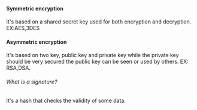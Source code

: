 #### Symmetric encryption
It's based on a shared secret key used for both encryption and decryption.
EX:AES,3DES
#### Asymmetric encryption
It's based on two key, public key and private key while the private key should be very secured the public key can be seen or used by others.
EX: RSA,DSA.
###### What is a signature?
It's a hash that checks the validity of some data.
